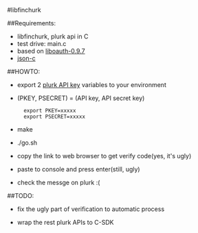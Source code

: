 #libfinchurk

##Requirements:

* libfinchurk, plurk api in C
* test drive: main.c
* based on [liboauth-0.9.7](http://liboauth.sourceforge.net)
* [json-c](https://github.com/json-c/json-c/wiki)

##HOWTO:


* export 2 [plurk API key](http://www.plurk.com/API) variables to your environment 

* (PKEY, PSECRET) = (API key, API secret key)

        export PKEY=xxxxx 
        export PSECRET=xxxxx 

* make

* ./go.sh

* copy the link to web browser to get verify code(yes, it's ugly)

* paste to console and press enter(still, ugly)

* check the messge on plurk :(

##TODO:

* fix the ugly part of verification to automatic process

* wrap the rest plurk APIs to C-SDK
